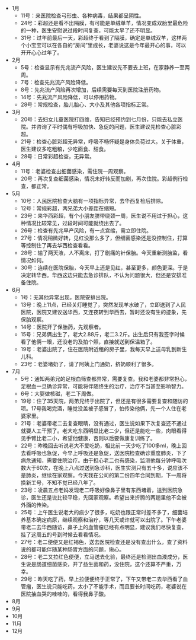 - 1月
  - 11号：来医院检查弓形虫、各种病毒，结果都呈阴性。
  - 24号：彩超还是看不出隔膜，有可能是单绒单羊，情况变成双胎里最危险的一种，医生安慰说过段时间复查，可能太早了还不明显。
  - 31号：过年前最后一天，彩超终于看到了隔膜，确定是单绒双羊，这样两个小宝宝可以在各自的“房间”里成长，老婆说这是今年最开心的事，可以开开心心过年了。
- 2月
  - 5号：检查显示有先兆流产风险，医生建议先不要去上班，在家静养一至两周。
  - 7号：检查先兆流产风险降低。
  - 8号：先兆流产风险再次增加，后续需要每天到医院注册药物。
  - 14号：先兆流产风险降低，可以停用药物。
  - 28号：常规检查，胎儿胎心、大小及其他各项指标正常。
- 3月
  - 20号：去妇女儿童医院打四维，告知已经预约到七月份，只能去私立医院。并咨询了平时偶有呼吸加快、急促的问题，医生建议先检查心脏彩超。
  - 21号：检查心脏彩超无异常，呼吸不畅怀疑是身体负荷过大。关于体重，医生建议多吃粗粮，少吃面食、甜食。
  - 28号：日常彩超检查，无异常。
- 4月
  - 11号：老婆检查出细菌感染，需住院一周观察。
  - 20号：再次复查细菌感染，情况未好转反而加剧，再次住院。彩超例行检查，都正常。
- 5月
  - 10号：人民医院检查大脑有一项指标异常，去华西复检后排除。
  - 12号：常规彩超，两兄弟大小差距在缩短。
  - 23号：来华西彩超，有个小朋友脐带绕颈一周，医生说不用过于担心，这种情况比较常见，过段时间可能就绕出去了。
  - 26号：检查有先兆早产风险，有一点宫缩，需立即住院。
  - 27号：情况稍微好转，见红没那么多了，但细菌感染还是没控制住，打算等控制住了再去华西检查看看。
  - 28号：输了两天液，人不离床，打了剧痛的针保胎。今天重新测胎监，看情况如何。
  - 30号：连续在医院保胎，今天早上还是见红，甚至更多，颜色更深。于是决定转华西。华西这边只能去急诊排队，不认为问题很大，但还是安排准备住院。
- 6月
  - 1号：无其他异常出现，医院安排出院。
  - 13号：晚上11点，已经关灯睡觉了，突然发现羊水破了，立即送到了人民医院，医院又建议送华西，又连夜转到华西去，暂时还没有生的迹象，先保胎观察。
  - 14号：医院开了保胎药，先观察者。
  - 15号：兄弟俩出生了，老大2.88斤，老二3.2斤。出生后只有我签字时候看了他俩一眼，还没老的及拍个照，直接就送到保温箱了。
  - 19号：老婆出院了，住在医院附近租的房子里，我每天早上送母乳到新生儿科。
  - 23号：老婆堵奶了，请了阿姨上门通奶，挤奶顺利了很多。
- 7月
  - 5号：通知两弟兄的足根血筛查都异常，需要复查。我和老婆都非常担心，足根血一旦确诊异常，可能将伴随终生的治疗，治疗不当甚至影响智力。
  - 6号：大婴做核磁，老二下周做。
  - 19号：住了35天院，两弟兄终于出院了，但还是有很多需要复查和随访的项。17号我喝完酒，睡觉没盖被子感冒了，怕传染他俩，先一个人住在老婆家里。
  - 21号：老婆带老二去复查眼睛，没有通过，医生说如果下次复查还不通过就要人工干预了。老大吃东西明显比老二少，但还是能吃一些，肉眼看得见手臂比老二小，希望他健康，否则以后要做康复训练了。
  - 22号：昨晚回去听说老大不爱吃奶，相比前一天少吃了100多ml，晚上回去看呼吸也急促，今早上呼吸还是急促，送医院检查确诊重度肺炎，下了病危通知，需要住院治疗。由于担心老二也有感染，监测他每分钟呼吸次数大于60次，在晚上八点过送到急诊科，医生实测只有五十多，说应该不是肺炎，继续在家观察。今天我在公司的第二份四年合同到期，下一周将换新工号，不知不觉已经八年了。
  - 23号：凌晨五点老妈发现老二呼吸好像鼻子里有东西堵着，送到医院急诊，医生还是说比较平稳，先回家观察。希望出来折腾的两趟里他不会被外面的传染。
  - 25号：上午医生说老大的痰少了很多，吃奶也跟正常时差不多了，细菌培养基本确定病原，继续观察和治疗，等几天或许就可以出院了。下午老婆带老二去华西随访，鼻子上的血管瘤已经有点明显，建议我们尽快复查，挂了这周五的号到时候去看看情况。
  - 27号：老二便便又是红褐色，送去医院检查还是没有查出什么，查了资料说的都可能伴随某种肠胃方面的问题，揪心。
  - 28号：老二又拉红色便便，立马送去化验，最终还是检测出血液成分，医生说是肠道细菌感染，开了益生菌和药，没住院，这个还算不严重，万幸。
  - 29号：昨天吃了药，早上拉便便终于正常了，下午又带老二去华西看了血管瘤，医生说只能吃药，太小了不能手术，而且要长时间吃药，老婆说在医院抽血哭的哇哇的，看得我鼻子酸。
- 8月
- 9月
- 10月
- 11月
- 12月
